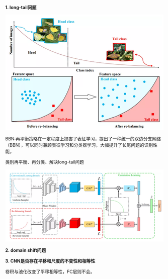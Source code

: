 

**1. long-tail问题**

![imgs\微信截图_20200405204439.png](imgs\微信截图_20200405204439.png)

BBN:再平衡策略在一定程度上损害了表征学习，提出了一种统一的双边分支网络（BBN），可以同时兼顾表征学习和分类器学习，大幅提升了长尾问题的识别性能。

类别再平衡、再分类、解决long-tail问题

![1](imgs\1.png)

**2. domain shift问题**

**3. CNN是否存在平移和尺度的不变性和相等性**

卷积与池化改变了平移相等性，FC层则不会。